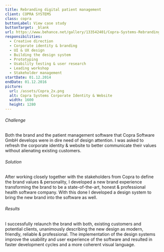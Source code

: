 ```yaml
---
title: Rebranding digital patient management
client: COPRA SYSTEMS
class: copra
buttonLabel: View case study
buttonTarget: _blank
url: https://www.behance.net/gallery/133542401/Copra-Systems-Rebranding-digital-patient-management
responsibilities:
  - Creative direction
  - Corporate identity & branding
  - UI & UX design
  - Building the design system
  - Prototyping
  - Usability testing & user research
  - Leading workshop
  - Stakeholder management
startDate: 01.12.2014
endDate: 01.12.2016
picture:
  url: /assets/Copra_2x.png
  alt: Copra Systems Corporate Identity & Website
  width: 1600
  height: 1280
---
```

###### Challenge
Both the brand and the patient management software that Copra Software GmbH develops were in dire need of design attention. I was asked to refresh the corporate identity & website to better communicate their values without alienating existing customers.
###### Solution
After working closely together with the stakeholders from Copra to define the brand values & personality, I developed a new brand experience transforming the brand to be a state-of-the-art, honest & professional health software company. With this done I developed a design system to bring the new brand into the software as well.
###### Results
I successfully relaunch the brand with both, existing customers and potential clients, unanimously describing the new design as modern, friendly, reliable & professional. The implementation of the design systems improve the usability and user experience of the software and resulted in faster development cycles and a more coherent visual language.

